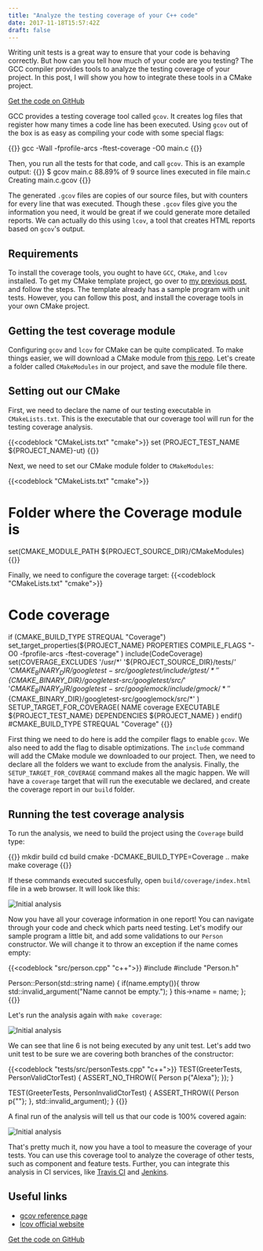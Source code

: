 ```yaml
---
title: "Analyze the testing coverage of your C++ code"
date: 2017-11-18T15:57:42Z
draft: false
---
```

Writing unit tests is a great way to ensure that your code is behaving correctly. But how can you tell how much of your code are you testing? The GCC compiler provides tools to analyze the testing coverage of your project. In this post, I will show you how to integrate these tools in a CMake project.
<!--more-->

<a class=button href="https://github.com/eariassoto/cpp-project-template" target="%5fblank">Get the code on GitHub</a>

GCC provides a testing coverage tool called `gcov`. It creates log files that register how many times a code line has been executed. Using `gcov` out of the box is as easy as compiling your code with some special flags:

{{<codeblock lang="bash">}}
gcc -Wall -fprofile-arcs -ftest-coverage -O0 main.c
{{</codeblock>}}

Then, you run all the tests for that code, and call `gcov`. This is an example output:
{{<codeblock lang="bash">}}
$ gcov main.c 
 88.89% of 9 source lines executed in file main.c
Creating main.c.gcov
{{</codeblock>}}

The generated `.gcov` files are copies of our source files, but with counters for every line that was executed. Though these `.gcov` files give you the information you need, it would be great if we could generate more detailed reports. We can actually do this using `lcov`, a tool that creates HTML reports based on `gcov`'s output.

## Requirements
To install the coverage tools, you ought to have `GCC`, `CMake`, and `lcov` installed. To get my CMake template project, go over to [my previous post](https://eariassoto.github.io/2017/10/test-your-c---code-with-the-google-test-framework/), and follow the steps. The template already has a sample program with unit tests. However, you can follow this post, and install the coverage tools in your own CMake project.

## Getting the test coverage module
Configuring `gcov` and `lcov` for CMake can be quite complicated. To make things easier, we will download a CMake module from [this repo](https://github.com/bilke/cmake-modules/blob/master/CodeCoverage.cmake). Let's create a folder called `CMakeModules` in our project, and save the module file there.

## Setting out our CMake
First, we need to declare the name of our testing executable in `CMakeLists.txt`. This is the executable that our coverage tool will run for the testing coverage analysis.

{{<codeblock "CMakeLists.txt" "cmake">}}
set (PROJECT_TEST_NAME ${PROJECT_NAME}-ut)
{{</codeblock>}}

Next, we need to set our CMake module folder to `CMakeModules`:

{{<codeblock "CMakeLists.txt" "cmake">}}
# Folder where the Coverage module is
set(CMAKE_MODULE_PATH ${PROJECT_SOURCE_DIR}/CMakeModules)
{{</codeblock>}}

Finally, we need to configure the coverage target:
{{<codeblock "CMakeLists.txt" "cmake">}}
# Code coverage
if (CMAKE_BUILD_TYPE STREQUAL "Coverage")
    set_target_properties(${PROJECT_NAME}
        PROPERTIES
        COMPILE_FLAGS "-O0 -fprofile-arcs -ftest-coverage"
    )
    include(CodeCoverage)
    set(COVERAGE_EXCLUDES
        '/usr/*'
		'${PROJECT_SOURCE_DIR}/tests/*'
		'${CMAKE_BINARY_DIR}/googletest-src/googletest/include/gtest/*'
		'${CMAKE_BINARY_DIR}/googletest-src/googletest/src/*'
		'${CMAKE_BINARY_DIR}/googletest-src/googlemock/include/gmock/*'
        '${CMAKE_BINARY_DIR}/googletest-src/googlemock/src/*'
    )
    SETUP_TARGET_FOR_COVERAGE(
	NAME coverage
	EXECUTABLE ${PROJECT_TEST_NAME}
	DEPENDENCIES ${PROJECT_NAME}
    )
endif() #CMAKE_BUILD_TYPE STREQUAL "Coverage"
{{</codeblock>}}

First thing we need to do here is add the compiler flags to enable `gcov`. We also need to add the flag to disable optimizations. The `include` command will add the CMake module we downloaded to our project. Then, we need to declare all the folders we want to exclude from the analysis. Finally, the `SETUP_TARGET_FOR_COVERAGE` command makes all the magic happen. We will have a `coverage` target that will run the executable we declared, and create the coverage report in our `build` folder.

## Running the test coverage analysis
To run the analysis, we need to build the project using the `Coverage` build type:

{{<codeblock lang="bash">}}
mkdir build
cd build
cmake -DCMAKE_BUILD_TYPE=Coverage ..
make
make coverage
{{</codeblock>}}

If these commands executed succesfully, open `build/coverage/index.html` file in a web browser. It will look like this:
 
![Initial analysis](/static/img/lcov1.PNG)

Now you have all your coverage information in one report! You can navigate through your code and check which parts need testing. Let's modify our sample program a little bit, and add some validations to our `Person` constructor. We will change it to throw an exception if the name comes empty:

{{<codeblock "src/person.cpp" "c++">}}
#include <stdexcept>
#include "Person.h"

Person::Person(std::string name) {
	if(name.empty()){
	    throw std::invalid_argument("Name cannot be empty.");
	}
	this->name = name;
};
{{</codeblock>}}

Let's run the analysis again with `make coverage`:

![Initial analysis](/static/img/lcov2.PNG)

We can see that line 6 is not being executed by any unit test. Let's add two unit test to be sure we are covering both branches of the constructor:

{{<codeblock "tests/src/personTests.cpp" "c++">}}
TEST(GreeterTests, PersonValidCtorTest) {
	ASSERT_NO_THROW({
		Person p{"Alexa"};
	});
}

TEST(GreeterTests, PersonInvalidCtorTest) {
	ASSERT_THROW({
		Person p{""};
	}, std::invalid_argument);
}
{{</codeblock>}}

A final run of the analysis will tell us that our code is 100% covered again:

![Initial analysis](/static/img/lcov3.PNG)

That's pretty much it, now you have a tool to measure the coverage of your tests. You can use this coverage tool to analyze the coverage of other tests, such as component and feature tests. Further, you can integrate this analysis in CI services, like [Travis CI](https://travis-ci.org/) and [Jenkins](https://jenkins.io/index.html).

## Useful links
+ [gcov reference page](https://gcc.gnu.org/onlinedocs/gcc-5.3.0/gcc/Gcov.html)
+ [lcov official website](http://ltp.sourceforge.net/coverage/lcov.php)

<a class=button href="https://github.com/eariassoto/cpp-project-template" target="%5fblank">Get the code on GitHub</a>
